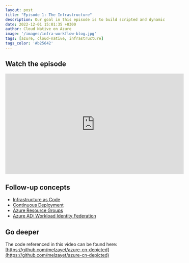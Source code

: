 ```yaml
---
layout: post
title: "Episode 1: The Infrastructure"
description: Our goal in this episode is to build scripted and dynamic infrastructure. Every time we update any configuration, we want this to be automatically reflected in our Azure envrionment.
date: 2022-12-01 15:01:35 +0300
author: Cloud Native on Azure
image: '/images/infra-workflow-blog.jpg'
tags: [azure, cloud-native, infrastructure]
tags_color: '#b25642'
---
```


## Watch the episode
<iframe width="560" height="315" src="https://www.youtube.com/embed/k4kupW_P5l8" title="YouTube video player" frameborder="0" allow="accelerometer; autoplay; clipboard-write; encrypted-media; gyroscope; picture-in-picture" allowfullscreen></iframe>

<br/>

## Follow-up concepts

* [Infrastructure as Code](https://learn.microsoft.com/en-us/devops/deliver/what-is-infrastructure-as-code)
* [Continuous Deployment](https://learn.microsoft.com/en-us/devops/deliver/what-is-continuous-delivery)
* [Azure Resource Groups](https://learn.microsoft.com/en-us/azure/azure-resource-manager/management/manage-resource-groups-portal)
* [Azure AD: Workload Identity Federation](https://learn.microsoft.com/en-us/azure/active-directory/develop/workload-identity-federation)


## Go deeper

The code referenced in this video can be found here: [https://github.com/melzayet/azure-cn-depicted](https://github.com/melzayet/azure-cn-depicted)
